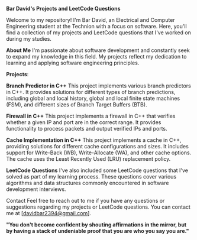 **Bar David's Projects and LeetCode Questions**

Welcome to my repository! I'm Bar David, an Electrical and Computer Engineering student at the Technion with a focus on software. Here, you'll find a collection of my projects and LeetCode questions that I've worked on during my studies.

**About Me**
I'm passionate about software development and constantly seek to expand my knowledge in this field. My projects reflect my dedication to learning and applying software engineering principles.

**Projects**:

**Branch Predictor in C++**
This project implements various branch predictors in C++. It provides solutions for different types of branch predictions, including global and local history, global and local finite state machines (FSM), and different sizes of Branch Target Buffers (BTB).

**Firewall in C++**
This project implements a firewall in C++ that verifies whether a given IP and port are in the correct range. It provides functionality to process packets and output verified IPs and ports.

**Cache Implementation in C++**
This project implements a cache in C++, providing solutions for different cache configurations and sizes. It includes support for Write-Back (WB), Write-Allocate (WA), and other cache options. The cache uses the Least Recently Used (LRU) replacement policy.

**LeetCode Questions**
I've also included some LeetCode questions that I've solved as part of my learning process. These questions cover various algorithms and data structures commonly encountered in software development interviews.

Contact
Feel free to reach out to me if you have any questions or suggestions regarding my projects or LeetCode questions. You can contact me at [davidbar2394@gmail.com].


**"You don't become confident by shouting affirmations in the mirror, but by having a stack of undeniable proof that you are who you say you are."**
